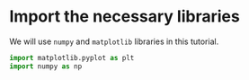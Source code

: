 # Import the necessary libraries

We will use `numpy` and `matplotlib` libraries in this tutorial.

```python
import matplotlib.pyplot as plt
import numpy as np
```
